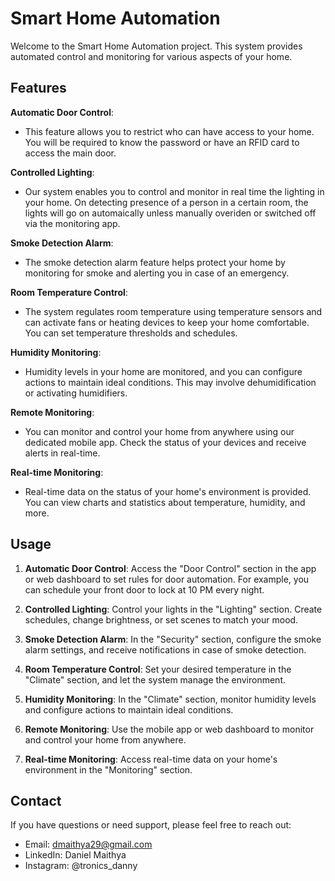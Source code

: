 # Smart Home Automation

Welcome to the Smart Home Automation project. This system provides automated control and monitoring for various aspects of your home.

## Features

**Automatic Door Control**:
- This feature allows you to restrict who can have access to your home. You will be required to know the password or have an RFID card to access the main door.

**Controlled Lighting**:
- Our system enables you to control and monitor in real time the lighting in your home. On detecting presence of a person in a certain room, the lights will go on automaically unless manually overiden or switched off via the monitoring app.

**Smoke Detection Alarm**:
- The smoke detection alarm feature helps protect your home by monitoring for smoke and alerting you in case of an emergency.

**Room Temperature Control**:
- The system regulates room temperature using temperature sensors and can activate fans or heating devices to keep your home comfortable. You can set temperature thresholds and schedules.

**Humidity Monitoring**: 
- Humidity levels in your home are monitored, and you can configure actions to maintain ideal conditions. This may involve dehumidification or activating humidifiers.

**Remote Monitoring**:
- You can monitor and control your home from anywhere using our dedicated mobile app. Check the status of your devices and receive alerts in real-time.

**Real-time Monitoring**:
- Real-time data on the status of your home's environment is provided. You can view charts and statistics about temperature, humidity, and more.

## Usage

1. **Automatic Door Control**: Access the "Door Control" section in the app or web dashboard to set rules for door automation. For example, you can schedule your front door to lock at 10 PM every night.

2. **Controlled Lighting**: Control your lights in the "Lighting" section. Create schedules, change brightness, or set scenes to match your mood.

3. **Smoke Detection Alarm**: In the "Security" section, configure the smoke alarm settings, and receive notifications in case of smoke detection.

4. **Room Temperature Control**: Set your desired temperature in the "Climate" section, and let the system manage the environment.

5. **Humidity Monitoring**: In the "Climate" section, monitor humidity levels and configure actions to maintain ideal conditions.

6. **Remote Monitoring**: Use the mobile app or web dashboard to monitor and control your home from anywhere.

7. **Real-time Monitoring**: Access real-time data on your home's environment in the "Monitoring" section.

## Contact

If you have questions or need support, please feel free to reach out:

- Email: dmaithya29@gmail.com
- LinkedIn: Daniel Maithya
- Instagram: @tronics_danny
